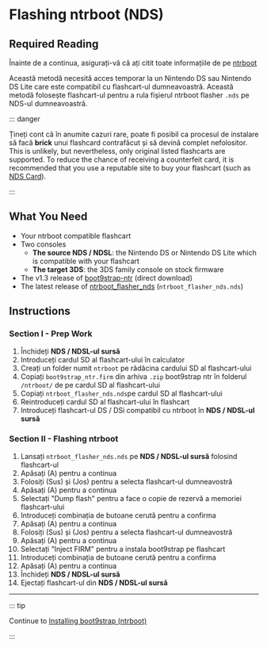 # Flashing ntrboot (NDS)

## Required Reading

Înainte de a continua, asigurați-vă că ați citit toate informațiile de pe [ntrboot](ntrboot)

Această metodă necesită acces temporar la un Nintendo DS sau Nintendo DS Lite care este compatibil cu flashcart-ul dumneavoastră. Această metodă folosește flashcart-ul pentru a rula fişierul ntrboot flasher `.nds` pe NDS-ul dumneavoastră.

::: danger

Țineți cont că în anumite cazuri rare, poate fi posibil ca procesul de instalare să facă **brick** unui flashcard contrafăcut și să devină complet nefolositor. This is unlikely, but nevertheless, only original listed flashcarts are supported. To reduce the chance of receiving a counterfeit card, it is recommended that you use a reputable site to buy your flashcart (such as [NDS Card](https://www.nds-card.com/)).

:::

## What You Need

- Your ntrboot compatible flashcart
- Two consoles
    - **The source NDS / NDSL**: the Nintendo DS or Nintendo DS Lite which is compatible with your flashcart
    - **The target 3DS**: the 3DS family console on stock firmware
- The v1.3 release of [boot9strap-ntr](https://github.com/SciresM/boot9strap/releases/download/1.3/boot9strap-1.3-ntr.zip) (direct download)
- The latest release of [ntrboot_flasher_nds](https://github.com/jason0597/ntrboot_flasher_nds/releases/latest) (`ntrboot_flasher_nds.nds`)

## Instructions

### Section I - Prep Work

1. Închideți **NDS / NDSL-ul sursă**
2. Introduceți cardul SD al flashcart-ului în calculator
3. Creați un folder numit `ntrboot` pe rădăcina cardului SD al flashcart-ului
4. Copiați `boot9strap_ntr.firm` din arhiva `.zip` boot9strap ntr în folderul `/ntrboot/` de pe cardul SD al flashcart-ului
5. Copiați `ntrboot_flasher_nds.nds`pe cardul SD al flashcart-ului
6. Reintroduceți cardul SD al flashcart-ului în flashcart
7. Introduceți flashcart-ul DS / DSi compatibil cu ntrboot în **NDS / NDSL-ul sursă**

### Section II - Flashing ntrboot

1. Lansați `ntrboot_flasher_nds.nds` pe **NDS / NDSL-ul sursă** folosind flashcart-ul
2. Apăsați (A) pentru a continua
3. Folosiți (Sus) și (Jos) pentru a selecta flashcart-ul dumneavostră
4. Apăsați (A) pentru a continua
5. Selectați "Dump flash" pentru a face o copie de rezervă a memoriei flashcart-ului
6. Introduceți combinația de butoane cerută pentru a confirma
7. Apăsați (A) pentru a continua
8. Folosiți (Sus) și (Jos) pentru a selecta flashcart-ul dumneavostră
9. Apăsați (A) pentru a continua
10. Selectați "Inject FIRM" pentru a instala boot9strap pe flashcart
11. Introduceți combinația de butoane cerută pentru a confirma
12. Apăsați (A) pentru a continua
13. Închideți **NDS / NDSL-ul sursă**
14. Ejectați flashcart-ul din **NDS / NDSL-ul sursă**

___

::: tip

Continue to [Installing boot9strap (ntrboot)](installing-boot9strap-\(ntrboot\))

:::

